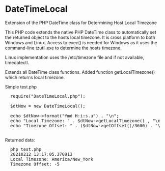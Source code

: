 # DateTimeLocal
Extension of the PHP DateTime class for Determining Host Local Timezone

This PHP code extends the native PHP DateTime class to automatically set the returned object to the hosts local timezone. It is cross platform to both Windows and Linux. Access to exec() is needed for Windows as it uses the command-line tzutil.exe to determine the hosts timezone. 

Linux implementation uses the /etc/timezone file and if not available, timedatectl.

Extends all DateTime class functions. 
Added function getLocalTimezone() which returns local timezone.

Simple test.php
  <pre>
  require("DateTimeLocal.php");

  $dtNow = new DateTimeLocal();

  echo $dtNow->format("Ymd H:i:s.u") . "\n";
  echo "Local Timezone: " . $dtNow->getLocalTimezone() , "\n";
  echo "Timezone Offset: " . ($dtNow->getOffset()/3600) . "\n";
  </pre>
Returned data: 
  <pre>
  php test.php 
  20210212 13:17:05.370913
  Local Timezone: America/New_York
  Timezone Offset: -5
  </pre>
